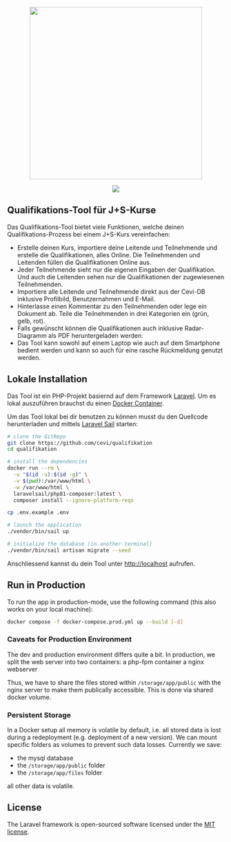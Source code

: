 <p align="center"><img src="https://quali.cevi.tools/img/logo.svg" width="400"></p>
<p align="center"><img src="https://quali.cevi.tools/img/photogrid.jpg"></p>

## Qualifikations-Tool für J+S-Kurse

Das Qualifikations-Tool bietet viele Funktionen, welche deinen Qualifikations-Prozess bei einem J+S-Kurs vereinfachen:

- Erstelle deinen Kurs, importiere deine Leitende und Teilnehmende und erstelle die Qualifikationen, alles Online. Die
  Teilnehmenden und Leitenden füllen die Qualifikationen Online aus.
- Jeder Teilnehmende sieht nur die eigenen Eingaben der Qualifikation. Und auch die Leitenden sehen nur die
  Qualifikationen der zugewiesenen Teilnehmenden.
- Importiere alle Leitende und Teilnehmende direkt aus der Cevi-DB inklusive Profilbild, Benutzernahmen und E-Mail.
- Hinterlasse einen Kommentar zu den Teilnehmenden oder lege ein Dokument ab. Teile die Teilnehmenden in drei Kategorien
  ein (grün, gelb, rot).
- Falls gewünscht können die Qualifikationen auch inklusive Radar-Diagramm als PDF heruntergeladen werden.
- Das Tool kann sowohl auf einem Laptop wie auch auf dem Smartphone bedient werden und kann so auch für eine rasche
  Rückmeldung genutzt werden.

## Lokale Installation

Das Tool ist ein PHP-Projekt basiernd auf dem Framework [Laravel](https://laravel.com/). Um es lokal auszuführen
brauchst du einen [Docker Container](https://docs.docker.com/).

Um das Tool lokal bei dir benutzen zu können musst du den Quellcode herunterladen und
mittels [Laravel Sail](https://laravel.com/docs/9.x/sail) starten:

```bash
# clone the GitRepo
git clone https://github.com/cevi/qualifikation
cd qualifikation

# install the dependencies
docker run --rm \
  -u "$(id -u):$(id -g)" \
  -v $(pwd):/var/www/html \
  -w /var/www/html \
  laravelsail/php81-composer:latest \
  composer install --ignore-platform-reqs

cp .env.example .env

# launch the application
./vendor/bin/sail up

# initialize the database (in another terminal)
./vendor/bin/sail artisan migrate --seed

```

Anschliessend kannst du dein Tool unter [http://localhost](http://localhost) aufrufen.

## Run in Production

To run the app in production-mode, use the following command (this also works on your local machine):

```bash
docker compose -f docker-compose.prod.yml up --build [-d]
```

### Caveats for Production Environment

The dev and production environment differs quite a bit. In production, we split the web server into two containers:
a php-fpm container
a nginx webserver

Thus, we have to share the files stored within `/storage/app/public` with the nginx server to make them publically
accessible. This is done via shared docker volume.

### Persistent Storage

In a Docker setup all memory is volatile by default, i.e. all stored data is lost during a redeployment (e.g. deployment
of a new version). We can mount specific folders as volumes to prevent such data losses. Currently we save:

- the mysql database
- the `/storage/app/public` folder
- the `/storage/app/files` folder

all other data is volatile.

## License

The Laravel framework is open-sourced software licensed under the [MIT license](https://opensource.org/licenses/MIT).
